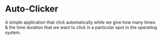 # Auto-Clicker
A simple application that click automatically while we give how many times &amp; the time duration that we want to click in a particular spot in the operating system.
